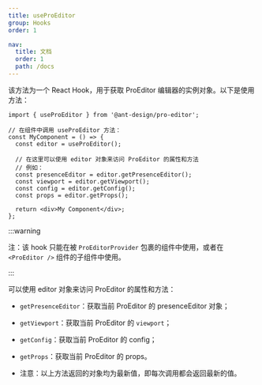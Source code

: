 ```yaml
---
title: useProEditor
group: Hooks
order: 1

nav:
  title: 文档
  order: 1
  path: /docs
---
```


该方法为一个 React Hook，用于获取 ProEditor 编辑器的实例对象。以下是使用方法：

```tsx | pure
import { useProEditor } from '@ant-design/pro-editor';

// 在组件中调用 useProEditor 方法：
const MyComponent = () => {
  const editor = useProEditor();

  // 在这里可以使用 editor 对象来访问 ProEditor 的属性和方法
  // 例如：
  const presenceEditor = editor.getPresenceEditor();
  const viewport = editor.getViewport();
  const config = editor.getConfig();
  const props = editor.getProps();

  return <div>My Component</div>;
};
```

<!-- <code src="../../demos/useProEditor.tsx" ></code> -->

:::warning

注：该 hook 只能在被 `ProEditorProvider` 包裹的组件中使用，或者在 `<ProEditor />` 组件的子组件中使用。

:::

可以使用 editor 对象来访问 ProEditor 的属性和方法：

- `getPresenceEditor`：获取当前 ProEditor 的 presenceEditor 对象；
- `getViewport`：获取当前 ProEditor 的 `viewport`；
- `getConfig`：获取当前 ProEditor 的 config；
- `getProps`：获取当前 ProEditor 的 props。

- 注意：以上方法返回的对象均为最新值，即每次调用都会返回最新的值。
